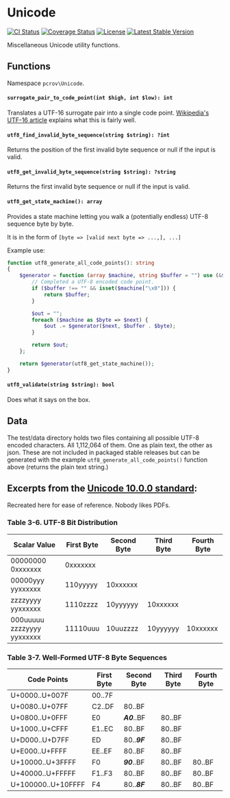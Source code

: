 # Unicode

[![CI Status](https://github.com/pcrov/Unicode/workflows/CI/badge.svg)](https://github.com/pcrov/Unicode/actions?query=workflow%3ACI)
[![Coverage Status](https://coveralls.io/repos/github/pcrov/Unicode/badge.svg?branch=master)](https://coveralls.io/github/pcrov/Unicode?branch=master)
[![License](https://poser.pugx.org/pcrov/unicode/license)](https://github.com/pcrov/Unicode/blob/master/LICENSE)
[![Latest Stable Version](https://poser.pugx.org/pcrov/unicode/v/stable)](https://packagist.org/packages/pcrov/unicode)

Miscellaneous Unicode utility functions.

## Functions

Namespace `pcrov\Unicode`.

#### `surrogate_pair_to_code_point(int $high, int $low): int`
Translates a UTF-16 surrogate pair into a single code point. [Wikipedia's UTF-16 article][0]
explains what this is fairly well.

#### `utf8_find_invalid_byte_sequence(string $string): ?int`
Returns the position of the first invalid byte sequence or null if the input is valid.

#### `utf8_get_invalid_byte_sequence(string $string): ?string`
Returns the first invalid byte sequence or null if the input is valid.

#### `utf8_get_state_machine(): array`
Provides a state machine letting you walk a (potentially endless) UTF-8
sequence byte by byte.

It is in the form of `[byte => [valid next byte => ...,], ...]`

Example use:
```php
function utf8_generate_all_code_points(): string
{
    $generator = function (array $machine, string $buffer = "") use (&$generator) {
        // Completed a UTF-8 encoded code point.
        if ($buffer !== "" && isset($machine["\x0"])) {
            return $buffer;
        }

        $out = "";
        foreach ($machine as $byte => $next) {
            $out .= $generator($next, $buffer . $byte);
        }

        return $out;
    };

    return $generator(utf8_get_state_machine());
}
```

#### `utf8_validate(string $string): bool`
Does what it says on the box.

## Data
The test/data directory holds two files containing all possible UTF-8 encoded characters.
All 1,112,064 of them. One as plain text, the other as json. These are not included in
packaged stable releases but can be generated with the example `utf8_generate_all_code_points()`
function above (returns the plain text string.)

## Excerpts from the [Unicode 10.0.0 standard][1]:
Recreated here for ease of reference. Nobody likes PDFs.

### Table 3-6. UTF-8 Bit Distribution

|  Scalar Value             | First Byte | Second Byte | Third Byte | Fourth Byte |
|---------------------------|------------|-------------|------------|-------------|
|00000000 0xxxxxxx          | 0xxxxxxx   |             |            |             |
|00000yyy yyxxxxxx          | 110yyyyy   | 10xxxxxx    |            |             |
|zzzzyyyy yyxxxxxx          | 1110zzzz   | 10yyyyyy    | 10xxxxxx   |             |
|000uuuuu zzzzyyyy yyxxxxxx | 11110uuu   | 10uuzzzz    | 10yyyyyy   | 10xxxxxx    |

### Table 3-7. Well-Formed UTF-8 Byte Sequences

|    Code Points     | First Byte | Second Byte | Third Byte | Fourth Byte |
|--------------------|------------|-------------|------------|-------------|
| U+0000..U+007F     | 00..7F     |             |            |             |
| U+0080..U+07FF     | C2..DF     | 80..BF      |            |             |
| U+0800..U+0FFF     | E0         | _**A0**_..BF| 80..BF     |             |
| U+1000..U+CFFF     | E1..EC     | 80..BF      | 80..BF     |             |
| U+D000..U+D7FF     | ED         | 80.._**9F**_| 80..BF     |             |
| U+E000..U+FFFF     | EE..EF     | 80..BF      | 80..BF     |             |
| U+10000..U+3FFFF   | F0         | _**90**_..BF| 80..BF     | 80..BF      |
| U+40000..U+FFFFF   | F1..F3     | 80..BF      | 80..BF     | 80..BF      |
| U+100000..U+10FFFF | F4         | 80.._**8F**_| 80..BF     | 80..BF      |

[0]: https://en.wikipedia.org/wiki/UTF-16#U.2B10000_to_U.2B10FFFF
[1]: http://www.unicode.org/versions/Unicode10.0.0/ch03.pdf#page=55
